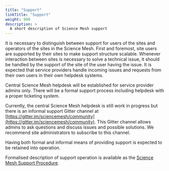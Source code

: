```yaml
---
title: "Support"
linkTitle: "Support"
weight: 900
description: >
  A short description of Science Mesh support
---
```


It is necessary to distinguish between support for users of the sites and
operators of the sites in the Science Mesh. First and foremost, site users
are supported by their sites to make support structure scalable. Whenever
interaction between sites is necessary to solve a technical issue, it
should be handled by the support of the site of the user having the issue.
It is expected that service providers handle incoming issues and requests from 
their own users in their own helpdesk systems. 

Central Science Mesh helpdesk will be established for service provider
admins only. There will be a formal support process including helpdesk with
a proper ticketing system.

Currently, the central Science Mesh helpdesk is still work in progress but there is an informal support Gitter channel at [https://gitter.im/sciencemesh/community](https://gitter.im/sciencemesh/community).
This Gitter channel allows admins to ask questions and discuss issues and possible solutions. 
We recommend site administrators to subscribe to this channel.

Having both formal and informal means of providing support is expected to
be retained into operation.

Formalised description of support operation is available as the [Science Mesh Support Procedure](https://doi.org/10.5281/zenodo.5040027).


